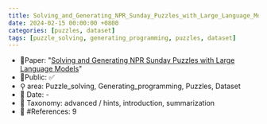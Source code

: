 ```yaml
---
title: Solving_and_Generating_NPR_Sunday_Puzzles_with_Large_Language_Models
date: 2024-02-15 00:00:00 +0800
categories: [puzzles, dataset]
tags: [puzzle_solving, generating_programming, puzzles, dataset]
---
```


- 📙Paper: "[Solving and Generating NPR Sunday Puzzles with Large Language Models](https://www.semanticscholar.org/paper/Solving-and-Generating-NPR-Sunday-Puzzles-with-Zhao-Anderson/1e5743366625128e225879dbcfb568f6b8f1bcdc)"
- 🔑Public: ✅
- ⚲ area: Puzzle_solving, Generating_programming, Puzzles, Dataset
- 📅 Date: -
- 🔎 Taxonomy: advanced / hints, introduction, summarization
- 📝 #References: 9
